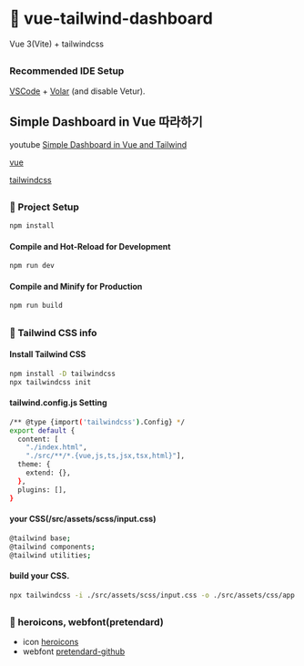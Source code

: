 # 🐸 vue-tailwind-dashboard

Vue 3(Vite) + tailwindcss

##
### Recommended IDE Setup

[VSCode](https://code.visualstudio.com/) + [Volar](https://marketplace.visualstudio.com/items?itemName=Vue.volar) (and disable Vetur).

##
## Simple Dashboard in Vue 따라하기

youtube [Simple Dashboard in Vue and Tailwind](https://youtu.be/P2hwV3MQ-wE?si=ZMGvJmd1glNUD94y)

[vue](https://vuejs.org)

[tailwindcss](https://tailwindcss.com)


##
### 📌 Project Setup

```sh
npm install
```

#### Compile and Hot-Reload for Development

```sh
npm run dev
```

#### Compile and Minify for Production

```sh
npm run build
```

##
### 📌 Tailwind CSS info
#### Install Tailwind CSS

```sh
npm install -D tailwindcss
npx tailwindcss init
```

#### tailwind.config.js Setting

```sh
/** @type {import('tailwindcss').Config} */
export default {
  content: [
    "./index.html",
    "./src/**/*.{vue,js,ts,jsx,tsx,html}"],
  theme: {
    extend: {},
  },
  plugins: [],
}
```

#### your CSS(/src/assets/scss/input.css)

```sh
@tailwind base;
@tailwind components;
@tailwind utilities;
```

#### build your CSS.

```sh
npx tailwindcss -i ./src/assets/scss/input.css -o ./src/assets/css/app.css --watch
```

##
### 📌 heroicons, webfont(pretendard)
* icon [heroicons](https://heroicons.com/)
* webfont [pretendard-github](https://github.com/webfontworld/pretendard)
